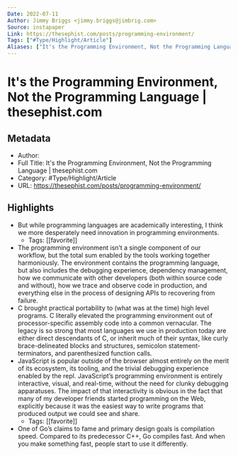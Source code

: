 ```yaml
---
Date: 2022-07-11
Author: Jimmy Briggs <jimmy.briggs@jimbrig.com>
Source: instapaper
Link: https://thesephist.com/posts/programming-environment/
Tags: ["#Type/Highlight/Article"]
Aliases: ["It's the Programming Environment, Not the Programming Language | thesephist.com", "It's the Programming Environment, Not the Programming Language | thesephist.com"]
---
```

# It's the Programming Environment, Not the Programming Language | thesephist.com

## Metadata
- Author: 
- Full Title: It's the Programming Environment, Not the Programming Language | thesephist.com
- Category: #Type/Highlight/Article
- URL: https://thesephist.com/posts/programming-environment/

## Highlights
- But while programming languages are academically interesting, I think we more desperately need innovation in programming environments.
    - Tags: [[favorite]] 
- The programming environment isn’t a single component of our workflow, but the total sum enabled by the tools working together harmoniously. The environment contains the programming language, but also includes the debugging experience, dependency management, how we communicate with other developers (both within source code and without), how we trace and observe code in production, and everything else in the process of designing APIs to recovering from failure.
- C brought practical portability to (what was at the time) high level programs. C literally elevated the programming environment out of processor-specific assembly code into a common vernacular. The legacy is so strong that most languages we use in production today are either direct descendants of C, or inherit much of their syntax, like curly brace-delineated blocks and structures, semicolon statement-terminators, and parenthesized function calls.
- JavaScript is popular outside of the browser almost entirely on the merit of its ecosystem, its tooling, and the trivial debugging experience enabled by the repl. JavaScript’s programming environment is entirely interactive, visual, and real-time, without the need for clunky debugging apparatuses. The impact of that interactivity is obvious in the fact that many of my developer friends started programming on the Web, explicitly because it was the easiest way to write programs that produced output we could see and share.
    - Tags: [[favorite]] 
- One of Go’s claims to fame and primary design goals is compilation speed. Compared to its predecessor C++, Go compiles fast. And when you make something fast, people start to use it differently.
